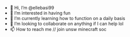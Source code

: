 - 👋 Hi, I’m @ellebasi99
- 👀 I’m interested in having fun
- 🌱 I’m currently learning how to function on a daily basis
- 💞️ I’m looking to collaborate on anything if I can help lol
- 📫 How to reach me // join unsw minecraft soc

<!---
ellebasi99/ellebasi99 is a ✨ special ✨ repository because its `README.md` (this file) appears on your GitHub profile.
You can click the Preview link to take a look at your changes.
--->
